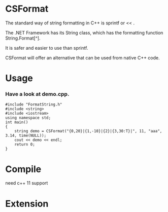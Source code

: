 CSFormat
========
The standard way of string formatting in C++ is sprintf or << .

The .NET Framework has its String class, which has the formatting function String.Format[^]. 

It is safer and easier to use than sprintf.

CSFormat will offer an alternative that can be used from native C++ code.


Usage
========
### Have a look at demo.cpp.

	#include "FormatString.h"
	#include <string>
	#include <iostream>
	using namespace std;
	int main()
	{
		string demo = CSFormat("{0,20}|{1,-10}|{2}|{3,30:T}|", 11, "aaa", 3.14, time(NULL));
		cout << demo << endl;
		return 0;
	}
	
Compile
========
need c++ 11 support

Extension
========
